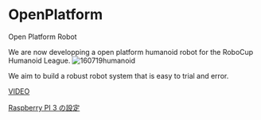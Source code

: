 # OpenPlatform
Open Platform Robot

We are now developping a open platform humanoid robot for the RoboCup Humanoid League.
![160719humanoid](https://cloud.githubusercontent.com/assets/5755200/21309465/d8eb3914-c621-11e6-90f8-3ce555e189f6.jpg)

We aim to build a robust robot system that is easy to trial and error.

[VIDEO](https://www.youtube.com/watch?v=7Jgm58YSsWw)

[Raspberry PI 3 の設定](https://github.com/citbrains/OpenPlatform/wiki/Raspberry-PI-3-%E3%81%AE%E8%A8%AD%E5%AE%9A)
